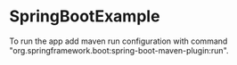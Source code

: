 # SpringBootExample
To run the app add maven run configuration with command "org.springframework.boot:spring-boot-maven-plugin:run".
